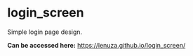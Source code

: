 # login_screen
Simple login page design.

**Can be accessed here:** https://lenuza.github.io/login_screen/
